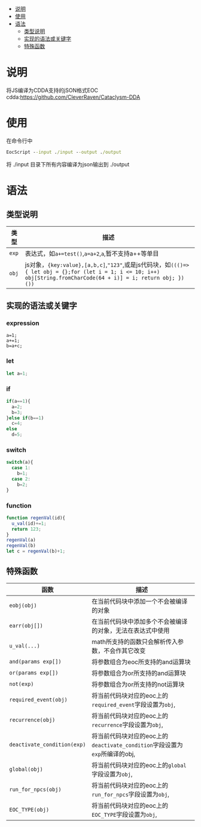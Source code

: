 - [说明](#说明)
- [使用](#使用)
- [语法](#使用)
  - [类型说明](#类型说明)
  - [实现的语法或关键字](#实现的语法或关键字)
  - [特殊函数](#特殊函数)



# 说明
将JS编译为CDDA支持的jSON格式EOC  
cdda:https://github.com/CleverRaven/Cataclysm-DDA


# 使用
在命令行中
```bat
EocScript --input ./input --output ./output
```
将 ./input 目录下所有内容编译为json输出到 ./output

# 语法
## 类型说明
类型 | 描述
--- | ---
`exp` | 表达式，如`a+=test()`,`a=a+2`,`a`,暂不支持a++等单目
`obj` | js对象，`{key:value},[a,b,c]`,`"123"`,或是js代码块，如`((()=>{ let obj = {};for (let i = 1; i <= 10; i++) obj[String.fromCharCode(64 + i)] = i; return obj; })())`

## 实现的语法或关键字
### expression
```
a=1;
a+=1;
b=a+c;
```
### let
```js
let a=1;
```
### if
```js
if(a==1){
  a=2;
  b=3;
}else if(b==1)
  c=4;
else
  d=5;
```
### switch
```js
switch(a){
  case 1:
    b=1;
  case 2:
    b=2;
}
```
### function
```js
function regenVal(id){
  u_val(id)+=1;
  return 123;
}
regenVal(a)
regenVal(b)
let c = regenVal(b)+1;
```

## 特殊函数
函数 | 描述
--- | ---
`eobj(obj)`                 |在当前代码块中添加一个不会被编译的对象
`earr(obj[])`               |在当前代码块中添加多个不会被编译的对象，无法在表达式中使用
`u_val(...)`                |math所支持的函数只会解析传入参数，不会作其它改变
`and(params exp[])`         |将参数组合为eoc所支持的and运算块
`or(params exp[])`          |将参数组合为or所支持的and运算块
`not(exp)`                  |将参数组合为or所支持的not运算块
`required_event(obj)`       |将当前代码块对应的eoc上的`required_event`字段设置为`obj`,
`recurrence(obj)`           |将当前代码块对应的eoc上的`recurrence`字段设置为`obj`,
`deactivate_condition(exp)` |将当前代码块对应的eoc上的`deactivate_condition`字段设置为`exp`所编译的obj,
`global(obj)`               |将当前代码块对应的eoc上的`global`字段设置为`obj`,
`run_for_npcs(obj)`         |将当前代码块对应的eoc上的`run_for_npcs`字段设置为`obj`,
`EOC_TYPE(obj)`             |将当前代码块对应的eoc上的`EOC_TYPE`字段设置为`obj`,
